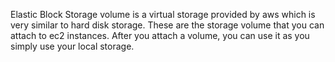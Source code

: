 Elastic Block Storage volume is a virtual storage provided by aws which is very similar to hard disk storage. 
		These are the storage volume that you can attach to ec2 instances. After you attach a volume, you can use it as you simply use your local storage.